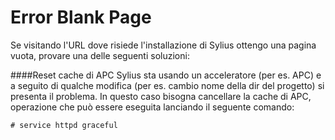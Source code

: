 Error Blank Page
===

Se visitando l'URL dove risiede l'installazione di Sylius ottengo una pagina vuota, provare una delle seguenti soluzioni:

####Reset cache di APC
Sylius sta usando un acceleratore (per es. APC) e a seguito di qualche modifica (per es. cambio nome della dir del progetto) si presenta il problema. In questo caso bisogna cancellare la cache di APC, operazione che può essere eseguita lanciando il seguente comando:
```
# service httpd graceful
```
